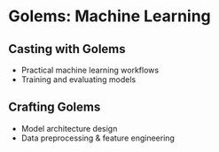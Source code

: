# Golems: Machine Learning

## Casting with Golems
- Practical machine learning workflows
- Training and evaluating models

## Crafting Golems
- Model architecture design
- Data preprocessing & feature engineering

